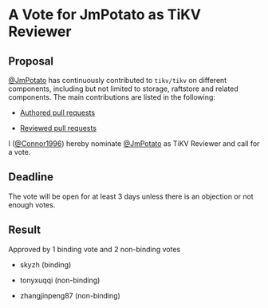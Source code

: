 # A Vote for JmPotato as TiKV Reviewer

## Proposal

[@JmPotato](https://github.com/JmPotato) has continuously contributed to `tikv/tikv` on different components, including but not limited to storage, raftstore and related components. The main contributions are listed in the following:

* [Authored pull requests](https://github.com/tikv/tikv/pulls?q=is%3Amerged+is%3Apr+author%3AJmPotato)

* [Reviewed pull requests](https://github.com/tikv/tikv/pulls?q=is%3Apr+reviewed-by%3AJmPotato)

I ([@Connor1996](https://github.com/Connor1996)) hereby nominate [@JmPotato](https://github.com/JmPotato) as TiKV Reviewer and call for a vote.

## Deadline

The vote will be open for at least 3 days unless there is an objection or not enough votes.

## Result

Approved by 1 binding vote and 2 non-binding votes

* skyzh (binding)

* tonyxuqqi (non-binding)

* zhangjinpeng87 (non-binding)

